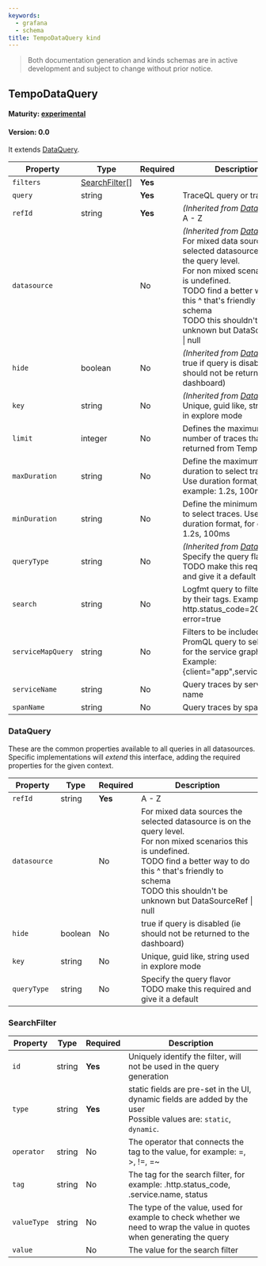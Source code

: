 ```yaml
---
keywords:
  - grafana
  - schema
title: TempoDataQuery kind
---
```

> Both documentation generation and kinds schemas are in active development and subject to change without prior notice.

## TempoDataQuery

#### Maturity: [experimental](../../../maturity/#experimental)
#### Version: 0.0



It extends [DataQuery](#dataquery).

| Property          | Type                            | Required | Description                                                                                                                                                                                                                                                                                            |
|-------------------|---------------------------------|----------|--------------------------------------------------------------------------------------------------------------------------------------------------------------------------------------------------------------------------------------------------------------------------------------------------------|
| `filters`         | [SearchFilter](#searchfilter)[] | **Yes**  |                                                                                                                                                                                                                                                                                                        |
| `query`           | string                          | **Yes**  | TraceQL query or trace ID                                                                                                                                                                                                                                                                              |
| `refId`           | string                          | **Yes**  | *(Inherited from [DataQuery](#dataquery))*<br/>A - Z                                                                                                                                                                                                                                                   |
| `datasource`      |                                 | No       | *(Inherited from [DataQuery](#dataquery))*<br/>For mixed data sources the selected datasource is on the query level.<br/>For non mixed scenarios this is undefined.<br/>TODO find a better way to do this ^ that's friendly to schema<br/>TODO this shouldn't be unknown but DataSourceRef &#124; null |
| `hide`            | boolean                         | No       | *(Inherited from [DataQuery](#dataquery))*<br/>true if query is disabled (ie should not be returned to the dashboard)                                                                                                                                                                                  |
| `key`             | string                          | No       | *(Inherited from [DataQuery](#dataquery))*<br/>Unique, guid like, string used in explore mode                                                                                                                                                                                                          |
| `limit`           | integer                         | No       | Defines the maximum number of traces that are returned from Tempo                                                                                                                                                                                                                                      |
| `maxDuration`     | string                          | No       | Define the maximum duration to select traces. Use duration format, for example: 1.2s, 100ms                                                                                                                                                                                                            |
| `minDuration`     | string                          | No       | Define the minimum duration to select traces. Use duration format, for example: 1.2s, 100ms                                                                                                                                                                                                            |
| `queryType`       | string                          | No       | *(Inherited from [DataQuery](#dataquery))*<br/>Specify the query flavor<br/>TODO make this required and give it a default                                                                                                                                                                              |
| `search`          | string                          | No       | Logfmt query to filter traces by their tags. Example: http.status_code=200 error=true                                                                                                                                                                                                                  |
| `serviceMapQuery` | string                          | No       | Filters to be included in a PromQL query to select data for the service graph. Example: {client="app",service="app"}                                                                                                                                                                                   |
| `serviceName`     | string                          | No       | Query traces by service name                                                                                                                                                                                                                                                                           |
| `spanName`        | string                          | No       | Query traces by span name                                                                                                                                                                                                                                                                              |

### DataQuery

These are the common properties available to all queries in all datasources.
Specific implementations will *extend* this interface, adding the required
properties for the given context.

| Property     | Type    | Required | Description                                                                                                                                                                                                                                             |
|--------------|---------|----------|---------------------------------------------------------------------------------------------------------------------------------------------------------------------------------------------------------------------------------------------------------|
| `refId`      | string  | **Yes**  | A - Z                                                                                                                                                                                                                                                   |
| `datasource` |         | No       | For mixed data sources the selected datasource is on the query level.<br/>For non mixed scenarios this is undefined.<br/>TODO find a better way to do this ^ that's friendly to schema<br/>TODO this shouldn't be unknown but DataSourceRef &#124; null |
| `hide`       | boolean | No       | true if query is disabled (ie should not be returned to the dashboard)                                                                                                                                                                                  |
| `key`        | string  | No       | Unique, guid like, string used in explore mode                                                                                                                                                                                                          |
| `queryType`  | string  | No       | Specify the query flavor<br/>TODO make this required and give it a default                                                                                                                                                                              |

### SearchFilter

| Property    | Type   | Required | Description                                                                                                             |
|-------------|--------|----------|-------------------------------------------------------------------------------------------------------------------------|
| `id`        | string | **Yes**  | Uniquely identify the filter, will not be used in the query generation                                                  |
| `type`      | string | **Yes**  | static fields are pre-set in the UI, dynamic fields are added by the user<br/>Possible values are: `static`, `dynamic`. |
| `operator`  | string | No       | The operator that connects the tag to the value, for example: =, >, !=, =~                                              |
| `tag`       | string | No       | The tag for the search filter, for example: .http.status_code, .service.name, status                                    |
| `valueType` | string | No       | The type of the value, used for example to check whether we need to wrap the value in quotes when generating the query  |
| `value`     |        | No       | The value for the search filter                                                                                         |


